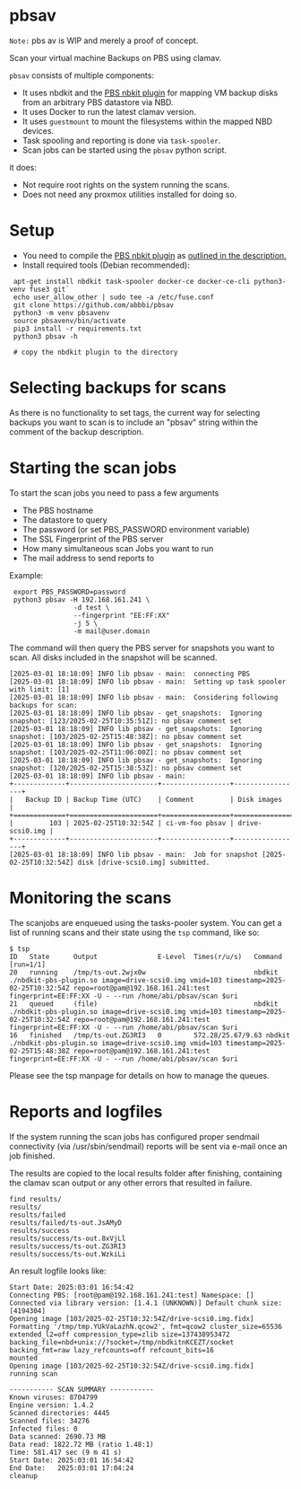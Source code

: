 # pbsav

`Note:` pbs av is WIP and merely a proof of concept.

Scan your virtual machine Backups on PBS using clamav.

`pbsav` consists of multiple components:

 * It uses nbdkit and the [PBS nbkit plugin](https://github.com/abbbi/cpbsnbd)
   for mapping VM backup disks from an arbitrary PBS datastore via NBD.
 * It uses Docker to run the latest clamav version.
 * It uses `guestmount` to mount the filesystems within the mapped NBD devices.
 * Task spooling and reporting is done via `task-spooler`.
 * Scan jobs can be started using the `pbsav` python script.

it does:

 * Not require root rights on the system running the scans.
 * Does not need any proxmox utilities installed for doing so.

# Setup

 * You need to compile the [PBS nbkit plugin](https://github.com/abbbi/cpbsnbd)
   as [outlined in the description.](https://github.com/abbbi/cpbsnbd?tab=readme-ov-file#building)
 * Install required tools (Debian recommended):

 ```
  apt-get install nbdkit task-spooler docker-ce docker-ce-cli python3-venv fuse3 git`
  echo user_allow_other | sudo tee -a /etc/fuse.conf
  git clone https://github.com/abbbi/pbsav
  python3 -m venv pbsavenv
  source pbsavenv/bin/activate
  pip3 install -r requirements.txt
  python3 pbsav -h

  # copy the nbdkit plugin to the directory
 ```

# Selecting backups for scans

As there is no functionality to set tags, the current way for selecting backups
you want to scan is to include an "pbsav" string within the comment of the
backup description.

# Starting the scan jobs

To start the scan jobs you need to pass a few arguments

 * The PBS hostname
 * The datastore to query
 * The password (or set PBS_PASSWORD environment variable)
 * The SSL Fingerprint of the PBS server
 * How many simultaneous scan Jobs you want to run
 * The mail address to send reports to

Example:

```
 export PBS_PASSWORD=password
 python3 pbsav -H 192.168.161.241 \
                -d test \
                --fingerprint "EE:FF:XX"
                -j 5 \
                -m mail@user.domain
```

The command will then query the PBS server for snapshots you want to scan.  All
disks included in the snapshot will be scanned.

```
[2025-03-01 18:18:09] INFO lib pbsav - main:  connecting PBS
[2025-03-01 18:18:09] INFO lib pbsav - main:  Setting up task spooler with limit: [1]
[2025-03-01 18:18:09] INFO lib pbsav - main:  Considering following backups for scan:
[2025-03-01 18:18:09] INFO lib pbsav - get_snapshots:  Ignoring snapshot: [123/2025-02-25T10:35:51Z]: no pbsav comment set
[2025-03-01 18:18:09] INFO lib pbsav - get_snapshots:  Ignoring snapshot: [103/2025-02-25T15:48:38Z]: no pbsav comment set
[2025-03-01 18:18:09] INFO lib pbsav - get_snapshots:  Ignoring snapshot: [103/2025-02-25T11:06:00Z]: no pbsav comment set
[2025-03-01 18:18:09] INFO lib pbsav - get_snapshots:  Ignoring snapshot: [120/2025-02-25T15:38:53Z]: no pbsav comment set
[2025-03-01 18:18:09] INFO lib pbsav - main:
+-------------+----------------------+-----------------+-----------------+
|   Backup ID | Backup Time (UTC)    | Comment         | Disk images     |
+=============+======================+=================+=================+
|         103 | 2025-02-25T10:32:54Z | ci-vm-foo pbsav | drive-scsi0.img |
+-------------+----------------------+-----------------+-----------------+
[2025-03-01 18:18:09] INFO lib pbsav - main:  Job for snapshot [2025-02-25T10:32:54Z] disk [drive-scsi0.img] submitted.
```

# Monitoring the scans

The scanjobs are enqueued using the tasks-pooler system. You can get a list of
running scans and their state using the `tsp` command, like so:

```
$ tsp
ID   State      Output               E-Level  Times(r/u/s)   Command [run=1/1]
20   running    /tmp/ts-out.2wjx0w                           nbdkit ./nbdkit-pbs-plugin.so image=drive-scsi0.img vmid=103 timestamp=2025-02-25T10:32:54Z repo=root@pam@192.168.161.241:test fingerprint=EE:FF:XX -U - --run /home/abi/pbsav/scan $uri
21   queued     (file)                                       nbdkit ./nbdkit-pbs-plugin.so image=drive-scsi0.img vmid=103 timestamp=2025-02-25T10:32:54Z repo=root@pam@192.168.161.241:test fingerprint=EE:FF:XX -U - --run /home/abi/pbsav/scan $uri
16   finished   /tmp/ts-out.ZG3RI3   0        572.28/25.67/9.63 nbdkit ./nbdkit-pbs-plugin.so image=drive-scsi0.img vmid=103 timestamp=2025-02-25T15:48:38Z repo=root@pam@192.168.161.241:test fingerprint=EE:FF:XX -U - --run /home/abi/pbsav/scan $uri
```

Please see the tsp manpage for details on how to manage the queues.

# Reports and logfiles

If the system running the scan jobs has configured proper sendmail connectivity
(via /usr/sbin/sendmail) reports will be sent via e-mail once an job finished.

The results are copied to the local results folder after finishing, containing
the clamav scan output or any other errors that resulted in failure.

```
find results/
results/
results/failed
results/failed/ts-out.JsAMyD
results/success
results/success/ts-out.8xVjLl
results/success/ts-out.ZG3RI3
results/success/ts-out.WzkiLi
```

An result logfile looks like:

```
Start Date: 2025:03:01 16:54:42
Connecting PBS: [root@pam@192.168.161.241:test] Namespace: []
Connected via library version: [1.4.1 (UNKNOWN)] Default chunk size: [4194304]
Opening image [103/2025-02-25T10:32:54Z/drive-scsi0.img.fidx]
Formatting '/tmp/tmp.YUkVaLazhN.qcow2', fmt=qcow2 cluster_size=65536 extended_l2=off compression_type=zlib size=137438953472 backing_file=nbd+unix://?socket=/tmp/nbdkitnKCEZT/socket backing_fmt=raw lazy_refcounts=off refcount_bits=16
mounted
Opening image [103/2025-02-25T10:32:54Z/drive-scsi0.img.fidx]
running scan

----------- SCAN SUMMARY -----------
Known viruses: 8704799
Engine version: 1.4.2
Scanned directories: 4445
Scanned files: 34276
Infected files: 0
Data scanned: 2690.73 MB
Data read: 1822.72 MB (ratio 1.48:1)
Time: 581.417 sec (9 m 41 s)
Start Date: 2025:03:01 16:54:42
End Date:   2025:03:01 17:04:24
cleanup
```
